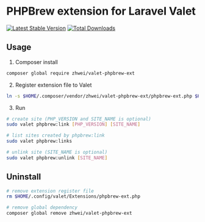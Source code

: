 # PHPBrew extension for Laravel Valet

[![Latest Stable Version](https://poser.pugx.org/zhwei/valet-phpbrew-ext/version.png)](https://packagist.org/packages/zhwei/valet-phpbrew-ext)
[![Total Downloads](https://poser.pugx.org/zhwei/valet-phpbrew-ext/d/total.png)](https://packagist.org/packages/zhwei/valet-phpbrew-ext)

## Usage

1. Composer install

```bash
composer global require zhwei/valet-phpbrew-ext
```

2. Register extension file to Valet

```bash
ln -s $HOME/.composer/vendor/zhwei/valet-phpbrew-ext/phpbrew-ext.php $HOME/.config/valet/Extensions/phpbrew-ext.php
```


3. Run

```bash
# create site (PHP_VERSION and SITE_NAME is optional)
sudo valet phpbrew:link [PHP_VERSION] [SITE_NAME]

# list sites created by phpbrew:link
sudo valet phpbrew:links

# unlink site (SITE_NAME is optional)
sudo valet phpbrew:unlink [SITE_NAME]
```


## Uninstall

```bash
# remove extension register file
rm $HOME/.config/valet/Extensions/phpbrew-ext.php

# remove global dependency
composer global remove zhwei/valet-phpbrew-ext
```
